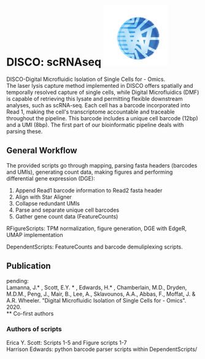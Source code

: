 # DISCO: scRNAseq ![alt text](https://github.com/eyscott/DISCO_scRNAseq/blob/master/Images/WheelerLabLogo.png "Wheeler Lab")
DISCO-Digital Microfluidic Isolation of Single Cells for - Omics.  
The laser lysis capture method implemented in DISCO offers spatially and temporally resolved capture of single cells, while Digital Microfluidics (DMF) is capable of retrieving this lysate and permitting flexible downstream analyses, such as scRNA-seq.
Each cell has a barcode incorporated into Read 1, making the cell's transcriptome accountable and traceable throughout the pipeline. This barcode includes a unique cell barcode (12bp) and a UMI (8bp). The first part of our bioinformatic pipeline deals with parsing these.

## General Workflow
The provided scripts go through mapping, parsing fasta headers (barcodes and UMIs), generating count data, making figures and performing differential gene expression (DGE):
1. Append Read1 barcode information to Read2 fasta header 
2. Align with Star Aligner 
3. Collapse redundant UMIs 
4. Parse and separate unique cell barcodes 
5. Gather gene count data (FeatureCounts)

RFigureScripts: TPM normalization, figure generation, DGE with EdgeR, UMAP implementation 

DependentScripts: FeatureCounts and barcode demuliplexing scripts.

## Publication
pending:  
Lamanna, J.* , Scott, E.Y. * , Edwards, H.* , Chamberlain, M.D., Dryden, M.D.M., Peng, J., Mair, B., Lee, A., Sklavounos, A.A., Abbas, F., Moffat, J. & A.R. Wheeler. "Digital Microfluidic Isolation of Single Cells for - Omics". 2020.  
 ** Co-first authors

### Authors of scripts
Erica Y. Scott: Scripts 1-5 and Figure scripts 1-7  
Harrison Edwards: python barcode parser scripts within DependentScripts/ 
